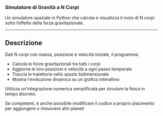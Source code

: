 ### Simulatore di Gravità a N Corpi ###

Un simulatore spaziale in Python che calcola e visualizza il moto di N corpi sotto l’effetto della forza gravitazionale.

---

## Descrizione

Dati N corpi con massa, posizione e velocità iniziale, il programma:

- Calcola le forze gravitazionali tra tutti i corpi
- Aggiorna le loro posizioni e velocità a ogni passo temporale
- Traccia le traiettorie nello spazio bidimensionale
- Mostra l'evoluzione dinamica su un grafico interattivo

Utilizza un'integrazione numerica semplificata per simulare la fisica in tempo discreto.


Se competenti, è anche possibile modificare il codice a proprio piacimento per aggiungere o rimuovere altri pianeti